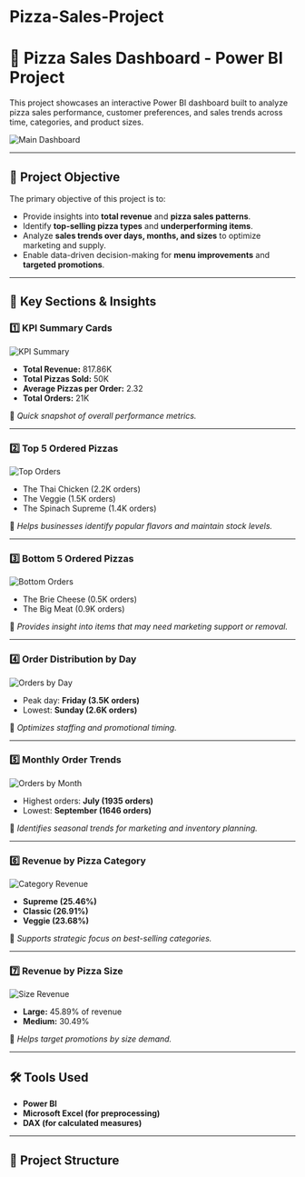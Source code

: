 # Pizza-Sales-Project

# 🍕 Pizza Sales Dashboard - Power BI Project

This project showcases an interactive Power BI dashboard built to analyze pizza sales performance, customer preferences, and sales trends across time, categories, and product sizes.

![Main Dashboard](images/pizza_dashboard.png)

---

## 🎯 Project Objective

The primary objective of this project is to:
- Provide insights into **total revenue** and **pizza sales patterns**.
- Identify **top-selling pizza types** and **underperforming items**.
- Analyze **sales trends over days, months, and sizes** to optimize marketing and supply.
- Enable data-driven decision-making for **menu improvements** and **targeted promotions**.

---

## 📌 Key Sections & Insights

### 1️⃣ KPI Summary Cards
![KPI Summary](images/pizza_kpi_summary.png)

- **Total Revenue:** 817.86K  
- **Total Pizzas Sold:** 50K  
- **Average Pizzas per Order:** 2.32  
- **Total Orders:** 21K  

📌 *Quick snapshot of overall performance metrics.*

---

### 2️⃣ Top 5 Ordered Pizzas
![Top Orders](images/top_orders.png)

- The Thai Chicken (2.2K orders)
- The Veggie (1.5K orders)
- The Spinach Supreme (1.4K orders)

📌 *Helps businesses identify popular flavors and maintain stock levels.*

---

### 3️⃣ Bottom 5 Ordered Pizzas
![Bottom Orders](images/bottom_orders.png)

- The Brie Cheese (0.5K orders)
- The Big Meat (0.9K orders)

📌 *Provides insight into items that may need marketing support or removal.*

---

### 4️⃣ Order Distribution by Day
![Orders by Day](images/order_by_day.png)

- Peak day: **Friday (3.5K orders)**
- Lowest: **Sunday (2.6K orders)**

📌 *Optimizes staffing and promotional timing.*

---

### 5️⃣ Monthly Order Trends
![Orders by Month](images/order_by_month.png)

- Highest orders: **July (1935 orders)**
- Lowest: **September (1646 orders)**

📌 *Identifies seasonal trends for marketing and inventory planning.*

---

### 6️⃣ Revenue by Pizza Category
![Category Revenue](images/category_revenue.png)

- **Supreme (25.46%)**
- **Classic (26.91%)**
- **Veggie (23.68%)**

📌 *Supports strategic focus on best-selling categories.*

---

### 7️⃣ Revenue by Pizza Size
![Size Revenue](images/size_revenue.png)

- **Large:** 45.89% of revenue
- **Medium:** 30.49%

📌 *Helps target promotions by size demand.*

---

## 🛠️ Tools Used

- **Power BI**
- **Microsoft Excel (for preprocessing)**
- **DAX (for calculated measures)**

---

## 📁 Project Structure

